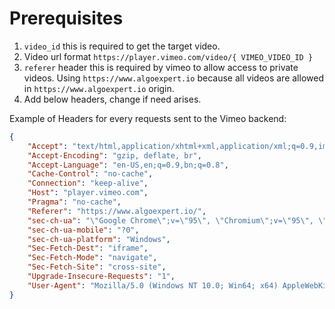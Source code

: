 # Prerequisites
1. `video_id` this is required to get the target video.
2. Video url format `https://player.vimeo.com/video/{ VIMEO_VIDEO_ID }`
3. `referer` header this is required by vimeo to allow access to private videos. Using `https://www.algoexpert.io` because all videos are allowed in `https://www.algoexpert.io` origin.
4. Add below headers, change if need arises.

Example of Headers for every requests sent to the Vimeo backend:
```json
{
    "Accept": "text/html,application/xhtml+xml,application/xml;q=0.9,image/avif,image/webp,image/apng,*/*;q=0.8,application/signed-exchange;v=b3;q=0.9",
    "Accept-Encoding": "gzip, deflate, br",
    "Accept-Language": "en-US,en;q=0.9,bn;q=0.8",
    "Cache-Control": "no-cache",
    "Connection": "keep-alive",
    "Host": "player.vimeo.com",
    "Pragma": "no-cache",
    "Referer": "https://www.algoexpert.io/",
    "sec-ch-ua": "\"Google Chrome\";v=\"95\", \"Chromium\";v=\"95\", \";Not A Brand\";v=\"99\"",
    "sec-ch-ua-mobile": "?0",
    "sec-ch-ua-platform": "Windows",
    "Sec-Fetch-Dest": "iframe",
    "Sec-Fetch-Mode": "navigate",
    "Sec-Fetch-Site": "cross-site",
    "Upgrade-Insecure-Requests": "1",
    "User-Agent": "Mozilla/5.0 (Windows NT 10.0; Win64; x64) AppleWebKit/537.36 (KHTML, like Gecko) Chrome/95.0.4638.54 Safari/537.36",
}
```
